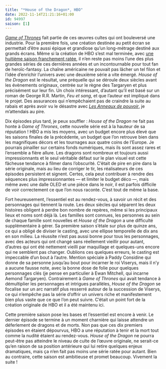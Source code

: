 ```yaml
---
title: "*House of the Dragon*, HBO"
date: 2022-11-14T21:21:16+01:00
id: 94997 
saison: [1]
---
```


[*Game of Thrones*](https://voiretmanger.fr/game-of-thrones-weiss-benioff-hbo/) fait partie de ces œuvres cultes qui ont bouleversé une industrie. Pour la première fois, une création destinée au petit écran se permettait d’être aussi épique et grandiose qu’un long-métrage destiné aux grands écrans. Même si la création de HBO s’est mal terminée, avec [une huitième saison franchement ratée](https://voiretmanger.fr/game-of-thrones-weiss-benioff-hbo/#8), il n’en reste pas moins l’une des plus grandes séries de ces dernières années et un incontournable pour tout fan de heroïc-fantasy. La chaîne américaine ne pouvait pas lâcher un tel filon et l’idée d’enrichir l’univers avec une deuxième série a vite émergé. *House of the Dragon* est le résultat, une préquelle qui se déroule deux siècles avant les évènements originaux, centrée sur le règne des Targaryen et plus précisément sur leur fin. Un choix intéressant, d’autant qu’il est basé sur un roman de George R.R. Martin, *Feu et sang*, et que l’auteur est impliqué dans le projet. Des assurances qui n’empêchaient pas de craindre la suite au rabais et après avoir vu le désastre avec [*Les Anneaux de pouvoir*](https://nicolasfurno.fr/serie/seigneur-anneaux-pouvoir-amazon/), je m’attendais au pire.

Dix épisodes plus tard, je peux souffler : *House of the Dragon* ne fait pas honte à *Game of Thrones*, cette nouvelle série est à la hauteur de sa réputation ! HBO a mis les moyens, avec un budget encore plus élevé que les saisons finales de la précédente, un budget que l’on retrouve bien dans les magnifiques décors et les tournages aux quatre coins de l’Europe. Je pourrais pinailler sur certains fonds numériques, mais ils sont assez rares et l’ensemble a fière allure. Les dragons sont nombreux et toujours aussi impressionnants et le seul véritable défaut sur le plan visuel est cette fâcheuse tendance à filmer dans l’obscurité. C’était de pire en pire dans la série originale, mais au lieu de corriger le tir, les réalisateurs de ces épisodes persistent et signent. Certes, cela peut contribuer à rendre des séquences plus impressionnantes — et limiter le budget déco —, mais même avec une dalle OLED et une pièce dans le noir, il est parfois difficile de voir correctement ce que l’on nous raconte. C’est tout de même la base.

Fort heureusement, l’essentiel est au rendez-vous, à savoir un récit et des personnages qui tiennent la route. Les deux siècles qui séparent les deux histoires obligent à perdre bon nombre de repères, même si les principaux lieux et noms sont déjà là. Les familles sont connues, les personnes au sein de chaque famille sont nouvelles et *House of the Dragon* a une difficulté supplémentaire à gérer. Sa première saison s’étale sur plus de quinze ans, ce qui a obligé de diviser le casting, avec une ellipse temporelle de dix ans en son milieu. La réussite n’est pas aussi bonne pour tous les personnages, avec des acteurs qui ont changé sans réellement vieillir pour autant, d’autres qui ont été nettement vieilli par maquillage et quelques-uns encore qui ne semblent pas changer. Oublions ces quelques erreurs, le casting est impeccable d’un bout à l’autre. Mention spéciale à Paddy Considine qui donne de sa personne jusqu’au bout pour incarner le roi Viserys, mais il n’y a aucune fausse note, avec la bonne dose de folie pour quelques personnages clés (je pense en particulier à Ewan Mitchell, qui incarne Aemond Targaryen). Contrairement à *Game of Thrones* qui avait tendance à démultiplier les personnages et intrigues parallèles, *House of the Dragon* se focalise sur un arc narratif plus resserré autour de la succession de Viserys, ce qui n’empêche pas la série d’offrir un univers riche et manifestement bien plus vaste que ce que l’on peut suivre. C’était un point fort de la création originale de HBO et il a été maintenu ici.

Cette première saison pose les bases et l’essentiel est encore à venir. Le dernier épisode se termine à un moment charnière qui laisse attendre un déferlement de dragons et de morts. Non pas que ces dix premiers épisodes en étaient dépourvus, HBO a une réputation à tenir et la mort tout comme la nudité étaient au rendez-vous. *House of the Dragon* ne pourra peut-être pas atteindre le niveau de culte de l’œuvre originale, ne serait-ce qu’en raison de sa position antérieure qui lui retire quelques enjeux dramatiques, mais ça n’en fait pas moins une série ratée pour autant. Bien au contraire, cette saison est ambitieuse et promet beaucoup. Vivement la suite !

